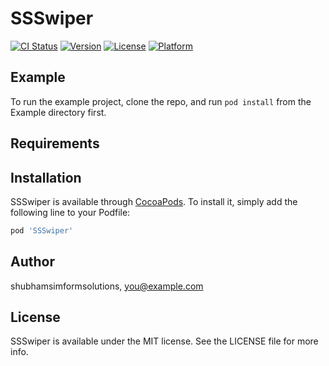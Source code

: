 # SSSwiper

[![CI Status](https://img.shields.io/travis/shubhamsimformsolutions/SSSwiper.svg?style=flat)](https://travis-ci.org/shubhamsimformsolutions/SSSwiper)
[![Version](https://img.shields.io/cocoapods/v/SSSwiper.svg?style=flat)](https://cocoapods.org/pods/SSSwiper)
[![License](https://img.shields.io/cocoapods/l/SSSwiper.svg?style=flat)](https://cocoapods.org/pods/SSSwiper)
[![Platform](https://img.shields.io/cocoapods/p/SSSwiper.svg?style=flat)](https://cocoapods.org/pods/SSSwiper)

## Example

To run the example project, clone the repo, and run `pod install` from the Example directory first.

## Requirements

## Installation

SSSwiper is available through [CocoaPods](https://cocoapods.org). To install
it, simply add the following line to your Podfile:

```ruby
pod 'SSSwiper'
```

## Author

shubhamsimformsolutions, you@example.com

## License

SSSwiper is available under the MIT license. See the LICENSE file for more info.
